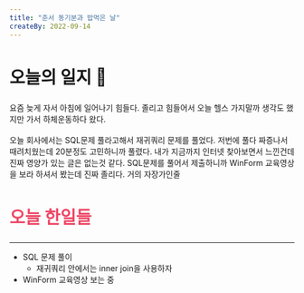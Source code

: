 ```yaml
---
title: "준서 동기분과 밥먹은 날"
createBy: 2022-09-14
---
```


##  <h2 style="font-size: 30px">오늘의 일지 🎪</h2>
요즘 늦게 자서 아침에 일어나기 힘들다. 졸리고 힘들어서 오늘 헬스 가지말까 생각도 했지만 가서 하체운동하다 왔다.
<br>
<br>
오늘 회사에서는 SQL문제 풀라고해서 재귀쿼리 문제를 풀었다. 저번에 풀다 짜증나서 때려치웠는데 20분정도 고민하니까 풀렸다. 내가 지금까지 인터넷 찾아보면서 느낀건데 진짜 영양가 있는 글은 없는것 같다. SQL문제를 풀어서 제출하니까 WinForm 교육영상을 보라 하셔서 봤는데 진짜 졸리다. 거의 자장가인줄

## <h2 style="color: #ee4867; font-size: 30px">오늘 한일들</h2>
--- 
- SQL 문제 풀이
    - 재귀쿼리 안에서는 inner join을 사용하자
- WinForm 교육영상 보는 중 

